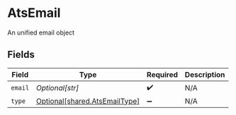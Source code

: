 # AtsEmail

An unified email object


## Fields

| Field                                                                    | Type                                                                     | Required                                                                 | Description                                                              |
| ------------------------------------------------------------------------ | ------------------------------------------------------------------------ | ------------------------------------------------------------------------ | ------------------------------------------------------------------------ |
| `email`                                                                  | *Optional[str]*                                                          | :heavy_check_mark:                                                       | N/A                                                                      |
| `type`                                                                   | [Optional[shared.AtsEmailType]](undefined/models/shared/atsemailtype.md) | :heavy_minus_sign:                                                       | N/A                                                                      |